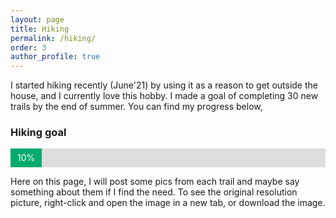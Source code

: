 ```yaml
---
layout: page
title: Hiking
permalink: /hiking/
order: 3
author_profile: true
---
```


I started hiking recently (June'21) by using it as a reason to get outside the house, and I currently love this hobby. I made a goal of completing 30 new trails by the end of summer. You can find my progress below,

<!-- <head>

  <link rel="stylesheet" href="https://maxcdn.bootstrapcdn.com/bootstrap/3.4.1/css/bootstrap.min.css">

</head> -->

<!-- <div class="progress">
  <div class="progress-bar progress-bar-success" role="progressbar" aria-valuenow="10"
  aria-valuemin="0" aria-valuemax="100" style="width:10%">
    10% Complete (3/30)
  </div>
</div> -->

<style>
#myProgress {
  width: 100%;
  background-color: #ddd;
}

#myBar {
  width: 10%;
  height: 30px;
  background-color: #04AA6D;
  text-align: center;
  line-height: 30px;
  color: white;
}
</style>
<body>

<h3>Hiking goal</h3>

<div id="myProgress">
  <div id="myBar">10% (3/30)</div>
</div>

</body>

Here on this page, I will post some pics from each trail and maybe say something about them if I find the need. To see the original resolution picture, right-click and open the image in a new tab, or download the image.